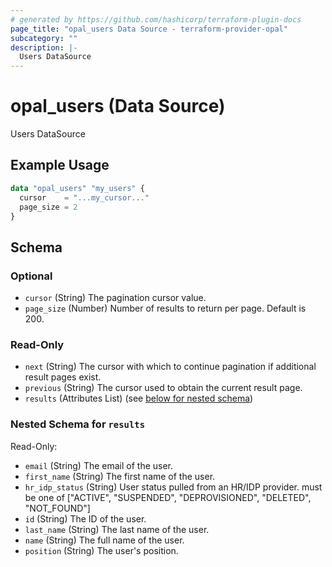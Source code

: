 ```yaml
---
# generated by https://github.com/hashicorp/terraform-plugin-docs
page_title: "opal_users Data Source - terraform-provider-opal"
subcategory: ""
description: |-
  Users DataSource
---
```


# opal_users (Data Source)

Users DataSource

## Example Usage

```terraform
data "opal_users" "my_users" {
  cursor    = "...my_cursor..."
  page_size = 2
}
```

<!-- schema generated by tfplugindocs -->
## Schema

### Optional

- `cursor` (String) The pagination cursor value.
- `page_size` (Number) Number of results to return per page. Default is 200.

### Read-Only

- `next` (String) The cursor with which to continue pagination if additional result pages exist.
- `previous` (String) The cursor used to obtain the current result page.
- `results` (Attributes List) (see [below for nested schema](#nestedatt--results))

<a id="nestedatt--results"></a>
### Nested Schema for `results`

Read-Only:

- `email` (String) The email of the user.
- `first_name` (String) The first name of the user.
- `hr_idp_status` (String) User status pulled from an HR/IDP provider. must be one of ["ACTIVE", "SUSPENDED", "DEPROVISIONED", "DELETED", "NOT_FOUND"]
- `id` (String) The ID of the user.
- `last_name` (String) The last name of the user.
- `name` (String) The full name of the user.
- `position` (String) The user's position.


